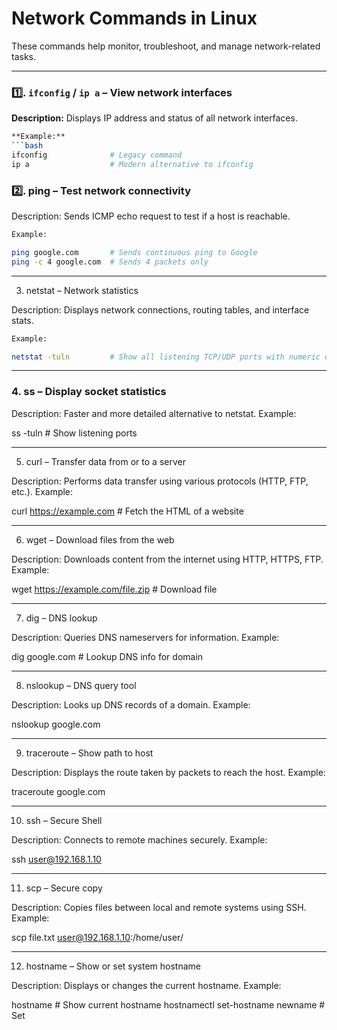 # Network Commands in Linux

These commands help monitor, troubleshoot, and manage network-related tasks.

---

### 1️⃣. `ifconfig` / `ip a` – View network interfaces
**Description:** Displays IP address and status of all network interfaces.
```bash  
**Example:**  
```bash
ifconfig              # Legacy command
ip a                  # Modern alternative to ifconfig
```


### 2️⃣. ping – Test network connectivity

Description: Sends ICMP echo request to test if a host is reachable.
```bash
Example:

ping google.com       # Sends continuous ping to Google
ping -c 4 google.com  # Sends 4 packets only

```
---

3. netstat – Network statistics

Description: Displays network connections, routing tables, and interface stats.
```bash
Example:

netstat -tuln         # Show all listening TCP/UDP ports with numeric output

```
---

### 4. ss – Display socket statistics

Description: Faster and more detailed alternative to netstat.
Example:

ss -tuln              # Show listening ports


---

5. curl – Transfer data from or to a server

Description: Performs data transfer using various protocols (HTTP, FTP, etc.).
Example:

curl https://example.com     # Fetch the HTML of a website


---

6. wget – Download files from the web

Description: Downloads content from the internet using HTTP, HTTPS, FTP.
Example:

wget https://example.com/file.zip   # Download file


---

7. dig – DNS lookup

Description: Queries DNS nameservers for information.
Example:

dig google.com           # Lookup DNS info for domain


---

8. nslookup – DNS query tool

Description: Looks up DNS records of a domain.
Example:

nslookup google.com


---

9. traceroute – Show path to host

Description: Displays the route taken by packets to reach the host.
Example:

traceroute google.com


---

10. ssh – Secure Shell

Description: Connects to remote machines securely.
Example:

ssh user@192.168.1.10


---

11. scp – Secure copy

Description: Copies files between local and remote systems using SSH.
Example:

scp file.txt user@192.168.1.10:/home/user/


---

12. hostname – Show or set system hostname

Description: Displays or changes the current hostname.
Example:

hostname           # Show current hostname
hostnamectl set-hostname newname   # Set

